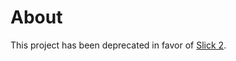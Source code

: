 About
=====
This project has been deprecated in favor of [Slick 2](https://github.com/auniverseaway/slick-2).